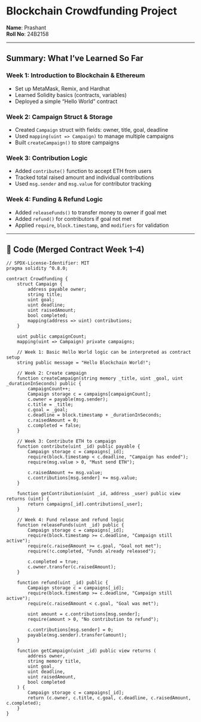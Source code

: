 
#  Blockchain Crowdfunding Project

**Name**: Prashant  
**Roll No**: 24B2158  

---

##  Summary: What I’ve Learned So Far

###  Week 1: Introduction to Blockchain & Ethereum
- Set up MetaMask, Remix, and Hardhat
- Learned Solidity basics (contracts, variables)
- Deployed a simple “Hello World” contract

###  Week 2: Campaign Struct & Storage
- Created `Campaign` struct with fields: owner, title, goal, deadline
- Used `mapping(uint => Campaign)` to manage multiple campaigns
- Built `createCampaign()` to store campaigns

###  Week 3: Contribution Logic
- Added `contribute()` function to accept ETH from users
- Tracked total raised amount and individual contributions
- Used `msg.sender` and `msg.value` for contributor tracking

###  Week 4: Funding & Refund Logic
- Added `releaseFunds()` to transfer money to owner if goal met
- Added `refund()` for contributors if goal not met
- Applied `require`, `block.timestamp`, and `modifiers` for validation

---

## 🧾 Code (Merged Contract Week 1–4)

```solidity
// SPDX-License-Identifier: MIT
pragma solidity ^0.8.0;

contract Crowdfunding {
    struct Campaign {
        address payable owner;
        string title;
        uint goal;
        uint deadline;
        uint raisedAmount;
        bool completed;
        mapping(address => uint) contributions;
    }

    uint public campaignCount;
    mapping(uint => Campaign) private campaigns;

    // Week 1: Basic Hello World logic can be interpreted as contract setup
    string public message = "Hello Blockchain World!";

    // Week 2: Create campaign
    function createCampaign(string memory _title, uint _goal, uint _durationInSeconds) public {
        campaignCount++;
        Campaign storage c = campaigns[campaignCount];
        c.owner = payable(msg.sender);
        c.title = _title;
        c.goal = _goal;
        c.deadline = block.timestamp + _durationInSeconds;
        c.raisedAmount = 0;
        c.completed = false;
    }

    // Week 3: Contribute ETH to campaign
    function contribute(uint _id) public payable {
        Campaign storage c = campaigns[_id];
        require(block.timestamp < c.deadline, "Campaign has ended");
        require(msg.value > 0, "Must send ETH");

        c.raisedAmount += msg.value;
        c.contributions[msg.sender] += msg.value;
    }

    function getContribution(uint _id, address _user) public view returns (uint) {
        return campaigns[_id].contributions[_user];
    }

    // Week 4: Fund release and refund logic
    function releaseFunds(uint _id) public {
        Campaign storage c = campaigns[_id];
        require(block.timestamp >= c.deadline, "Campaign still active");
        require(c.raisedAmount >= c.goal, "Goal not met");
        require(!c.completed, "Funds already released");

        c.completed = true;
        c.owner.transfer(c.raisedAmount);
    }

    function refund(uint _id) public {
        Campaign storage c = campaigns[_id];
        require(block.timestamp >= c.deadline, "Campaign still active");
        require(c.raisedAmount < c.goal, "Goal was met");

        uint amount = c.contributions[msg.sender];
        require(amount > 0, "No contribution to refund");

        c.contributions[msg.sender] = 0;
        payable(msg.sender).transfer(amount);
    }

    function getCampaign(uint _id) public view returns (
        address owner,
        string memory title,
        uint goal,
        uint deadline,
        uint raisedAmount,
        bool completed
    ) {
        Campaign storage c = campaigns[_id];
        return (c.owner, c.title, c.goal, c.deadline, c.raisedAmount, c.completed);
    }
}
